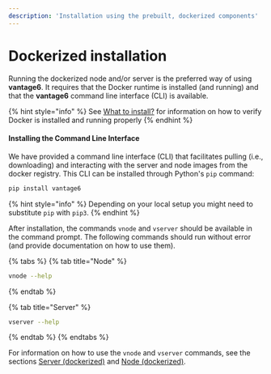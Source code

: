 ```yaml
---
description: 'Installation using the prebuilt, dockerized components'
---
```


# Dockerized installation

Running the dockerized node and/or server is the preferred way of using  **vantage6**. It requires that the Docker runtime is installed \(and running\) and that the **vantage6** command line interface \(CLI\) is available.

{% hint style="info" %}
See [What to install?](preliminaries.md#docker) for information on how to verify Docker is installed and running properly
{% endhint %}

#### Installing the Command Line Interface

We have provided a command line interface \(CLI\) that facilitates pulling \(i.e., downloading\) and interacting with the server and node images from the docker registry. This CLI can be installed through Python's `pip` command:

```bash
pip install vantage6
```

{% hint style="info" %}
Depending on your local setup you might need to substitute `pip` with `pip3`.
{% endhint %}

After installation, the commands `vnode` and `vserver` should be available in the command prompt. The following commands should run without error \(and provide documentation on how to use them\).

{% tabs %}
{% tab title="Node" %}
```bash
vnode --help
```
{% endtab %}

{% tab title="Server" %}
```bash
vserver --help
```
{% endtab %}
{% endtabs %}

For information on how to use the `vnode` and `vserver` commands, see the sections [Server \(dockerized\)](../usage/running-the-server/) and [Node \(dockerized\)](../usage/running-the-node/).

